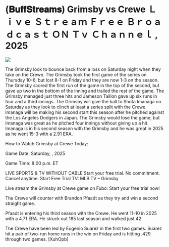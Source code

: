# (𝐁𝐮𝐟𝐟𝐒𝐭𝐫𝐞𝐚𝐦𝐬) Grimsby vs Crewe Ｌｉｖｅ Ｓｔｒｅａｍ Ｆｒｅｅ Ｂｒｏａｄｃａｓｔ ＯＮ Ｔｖ Ｃｈａｎｎｅｌ , 2025  
  
  
[![](https://i.imgur.com/qSNzIqt.png)](https://movie.rssnews.media/zPvbHKT.php)  
  
The Grimsby look to bounce back from a loss on Saturday night when they take on the Crewe. The Grimsby took the first game of the series on Thursday 10-6, but lost 8-1 on Friday and they are now 1-3 on the season. The Grimsby scored the first run of the game in the top of the second, but gave up two in the bottom of the inning and trailed the rest of the game. The Grimsby managed just three hits and Jameson Taillon gave up six runs in four and a third innings. The Grimsby will give the ball to Shota Imanaga on Saturday as they look to clinch at least a series split with the Crewe. Imanaga will be making his second start this season after he pitched against the Los Angeles Dodgers in Japan. The Grimsby would lose the game, but Imanaga was great as he pitched four innings without giving up a hit. Imanaga is in his second season with the Grimsby and he was great in 2025 as he went 15-3 with a 2.91 ERA.

How to Watch Grimsby at Crewe Today:

Game Date: Saturday, , 2025

Game Time: 8:00 p.m. ET

LIVE SPORTS & TV WITHOUT CABLE
Start your free trial. No commitment. Cancel anytime.
Start Free Trial
TV: MLB.TV – Grimsby

Live stream the Grimsby at Crewe game on Fubo: Start your free trial now!

The Crewe will counter with Brandon Pfaadt as they try and win a second straight game.

Pfaadt is entering his third season with the Crewe. He went 11-10 in 2025 with a 4.71 ERA. He struck out 185 last season and walked just 42.

The Crewe have been led by Eugenio Suarez in the first two games. Suarez hit a pair of two-run home runs in the win on Friday and is hitting .429 through two games. [XuhOpb]